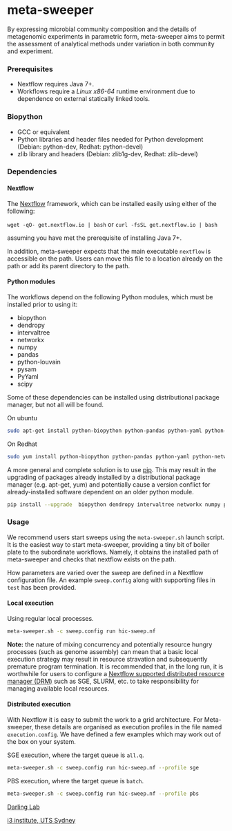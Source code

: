 meta-sweeper
============

By expressing microbial community composition and the details of metagenomic experiments in parametric form, meta-sweeper aims to permit the assessment of analytical methods under variation in both community and experiment.


### Prerequisites
- Nextflow requires Java 7+.
- Workflows require a *Linux x86-64* runtime environment due to dependence on external statically linked tools.

### Biopython
- GCC or equivalent
- Python libraries and header files needed for Python development (Debian: python-dev, Redhat: python-devel)
- zlib library and headers (Debian: zlib1g-dev, Redhat: zlib-devel)

### Dependencies

#### Nextflow

The [Nextflow](http://www.nextflow.io/) framework, which can be installed easily using either of the following:

```wget -qO- get.nextflow.io | bash``` or ```curl -fsSL get.nextflow.io | bash```

assuming you have met the prerequisite of installing Java 7+.

In addition, meta-sweeper expects that the main executable ```nextflow``` is accessible on the path. Users can move this file to a location already on the path or add its parent directory to the path.

#### Python modules

The workflows depend on the following Python modules, which must be installed prior to using it:

* biopython
* dendropy
* intervaltree
* networkx
* numpy
* pandas
* python-louvain
* pysam
* PyYaml
* scipy

Some of these dependencies can be installed using distributional package manager, but not all will be found.

On ubuntu
```bash
sudo apt-get install python-biopython python-pandas python-yaml python-networkx python-pysam
```
On Redhat
```bash
sudo yum install python-biopython python-pandas python-yaml python-networkx python-pysam
```
A more general and complete solution is to use [pip](https://pip.pypa.io/en/stable/). This may result in the upgrading of packages already installed by a distributional package manager (e.g. apt-get, yum) and potentially cause a version conflict for already-installed software dependent on an older python module.
```bash
pip install --upgrade  biopython dendropy intervaltree networkx numpy pandas python-louvain pysam PyYaml scipy 
```

### Usage

We recommend users start sweeps using the ```meta-sweeper.sh``` launch script. It is the easiest way to start meta-sweeper, providing a tiny bit of boiler plate to the subordinate workflows. Namely, it obtains the installed path of meta-sweeper and checks that nextflow exists on the path. 

How parameters are varied over the sweep are defined in a Nextflow configuration file. An example ```sweep.config``` along with supporting files in ```test``` has been provided.

#### Local execution

Using regular local processes.
```bash
meta-sweeper.sh -c sweep.config run hic-sweep.nf
```

**Note:** the nature of mixing concurrency and potentially resource hungry processes (such as genome assembly) can mean that a basic local execution strategy may result in resource stravation and subsequently premature program termination. It is recommended that, in the long run, it is worthwhile for users to configure a [Nextflow supported distributed resource manager (DRM)](https://www.nextflow.io/docs/latest/executor.html) such as SGE, SLURM, etc. to take responsibility for managing available local resources.

#### Distributed execution

With Nextflow it is easy to submit the work to a grid architecture. For Meta-sweeper, these details are organised as execution profiles in the file named ```execution.config```. We have defined a few examples which may work out of the box on your system.

SGE execution, where the target queue is ```all.q```.
```bash
meta-sweeper.sh -c sweep.config run hic-sweep.nf --profile sge
```

PBS execution, where the target queue is ```batch```.
```bash
meta-sweeper.sh -c sweep.config run hic-sweep.nf --profile pbs
```

[Darling Lab](http://darlinglab.org/)

[i3 institute, UTS
Sydney](http://www.uts.edu.au/research-and-teaching/our-research/ithree-institute)
